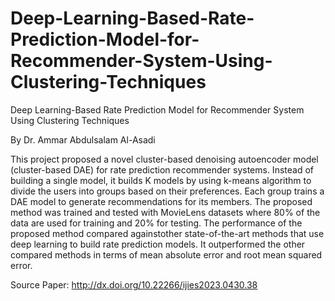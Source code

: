 # Deep-Learning-Based-Rate-Prediction-Model-for-Recommender-System-Using-Clustering-Techniques
Deep Learning-Based Rate Prediction Model for Recommender System Using Clustering Techniques

By Dr. Ammar Abdulsalam Al-Asadi

This project proposed a novel cluster-based denoising autoencoder model (cluster-based DAE) for rate prediction recommender systems. Instead of building a single model, it builds K models by using k-means algorithm to divide the users into groups based on their preferences. Each group trains a DAE model to generate recommendations for its members. 
The proposed method was trained and tested with MovieLens datasets where 80% of the data are used for training and 20% for testing. 
The performance of the proposed method compared againstother state-of-the-art methods that use deep learning to build rate prediction models. It outperformed the other compared methods in terms of mean absolute error and root mean squared error.

Source Paper: http://dx.doi.org/10.22266/ijies2023.0430.38

